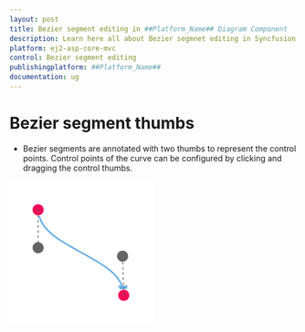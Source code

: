 ```yaml
---
layout: post
title: Bezier segment editing in ##Platform_Name## Diagram Component
description: Learn here all about Bezier segmnet editing in Syncfusion ##Platform_Name## Diagram component of Syncfusion Essential JS 2 and more.
platform: ej2-asp-core-mvc
control: Bezier segment editing
publishingplatform: ##Platform_Name##
documentation: ug
---
```


# Bezier segment thumbs

* Bezier segments are annotated with two thumbs to represent the control points. Control points of the curve can be configured by clicking and dragging the control thumbs.

![Bezier Segement Thumb](../images/bezier-segement-thumb.gif)